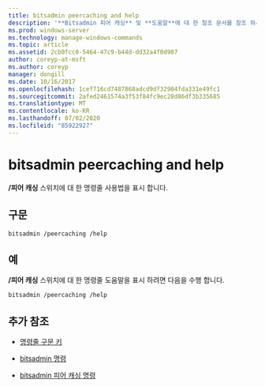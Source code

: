 ```yaml
---
title: bitsadmin peercaching and help
description: '**Bitsadmin 피어 캐싱** 및 **도움말**에 대 한 참조 문서를 참조 하세요.'
ms.prod: windows-server
ms.technology: manage-windows-commands
ms.topic: article
ms.assetid: 2cb0fcc0-5464-47c9-b44d-dd32a4f0d907
author: coreyp-at-msft
ms.author: coreyp
manager: dongill
ms.date: 10/16/2017
ms.openlocfilehash: 1cef716cd7487868adcd9df32904fda331e49fc1
ms.sourcegitcommit: 2afed2461574a3f53f84fc9ec28d86df3b335685
ms.translationtype: MT
ms.contentlocale: ko-KR
ms.lasthandoff: 07/02/2020
ms.locfileid: "85922927"
---
```

# <a name="bitsadmin-peercaching-and-help"></a>bitsadmin peercaching and help

**/피어 캐싱** 스위치에 대 한 명령줄 사용법을 표시 합니다.

## <a name="syntax"></a>구문

```
bitsadmin /peercaching /help
```

## <a name="examples"></a>예

**/피어 캐싱** 스위치에 대 한 명령줄 도움말을 표시 하려면 다음을 수행 합니다.

```
bitsadmin /peercaching /help
```

## <a name="additional-references"></a>추가 참조

- [명령줄 구문 키](command-line-syntax-key.md)

- [bitsadmin 명령](bitsadmin.md)

- [bitsadmin 피어 캐싱 명령](bitsadmin-peercaching.md)
